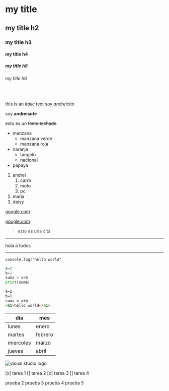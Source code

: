 <!-- Headings -->
# my title
## my title h2
### my title h3
#### my title h4
##### my title h5
###### my title h6

<br/>

<!-- itálica -->
this is an *italic* text
soy *andreicito*

<!-- strong -->
soy **andreisote**

<!-- tachado -->
esto es un ~~texto tachado~~

<!-- listas desordenadas -->
* manzana
    * manzana verde <br/>
    * manzana roja
* naranja
    * tangelo
    * nacional
* papaya

<!-- listas ordenadas -->
1. andrei
    1. carro
    2. moto
    3. pc
2. maria
3. deisy

<!-- enlaces -->
[google.com](https://www.google.com)

[google.com](https://www.google.com "titulo diferente")

> esto es una cita


<!-- linea -->
--- 
hola a todos

___

<!-- incrustar codigo -->

`console.log("hello world"`

``` python
a=2
b=1
suma = a+b
print(suma)
```

``` html
a=2
b=1
suma = a+b
<h1>hello world</h1>
```
<!-- tablas -->
|día        |mes     |
|-----------|--------|     
|lunes      |enero   |
|martes     |febrero |
|miercoles  |marzo   |
|jueves     |abril   |

![visual studio logo](https://cdn.icon-icons.com/icons2/2107/PNG/512/file_type_vscode_icon_130084.png "vscode logo")

<!-- github markdown -->
[x] tarea 1
[] tarea 2
[x] tarea 3
[] tarea 4

prueba 2
prueba 3
prueba 4
prueba 5